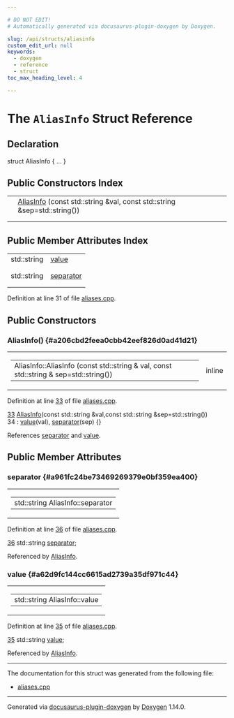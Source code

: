 ```yaml
---

# DO NOT EDIT!
# Automatically generated via docusaurus-plugin-doxygen by Doxygen.

slug: /api/structs/aliasinfo
custom_edit_url: null
keywords:
  - doxygen
  - reference
  - struct
toc_max_heading_level: 4

---
```


<div class="doxyPage">

# The `AliasInfo` Struct Reference



## Declaration

<div class="doxyDeclaration">
struct AliasInfo { ... }
</div>

## Public Constructors Index

<table class="doxyMembersIndex">

<tr class="doxyMemberIndexItem">
<td class="doxyMemberIndexItemType" align="left" valign="top"></td>
<td class="doxyMemberIndexItemName" align="left" valign="top"><a href="#a206cbd2feea0cbb42eef826d0ad41d21">AliasInfo</a> (const std::string &amp;val, const std::string &amp;sep=std::string())</td>
</tr>
<tr class="doxyMemberIndexDescription">
<td class="doxyMemberIndexDescriptionLeft"></td>
<td class="doxyMemberIndexDescriptionRight">
</td>
</tr>
<tr class="doxyMemberIndexSeparator">
<td class="doxyMemberIndexSeparator" colspan="2"></td>
</tr>

</table>

## Public Member Attributes Index

<table class="doxyMembersIndex">

<tr class="doxyMemberIndexItem">
<td class="doxyMemberIndexItemType" align="left" valign="top">std::string</td>
<td class="doxyMemberIndexItemName" align="left" valign="top"><a href="#a62d9fc144cc6615ad2739a35df971c44">value</a></td>
</tr>
<tr class="doxyMemberIndexDescription">
<td class="doxyMemberIndexDescriptionLeft"></td>
<td class="doxyMemberIndexDescriptionRight">
</td>
</tr>
<tr class="doxyMemberIndexSeparator">
<td class="doxyMemberIndexSeparator" colspan="2"></td>
</tr>

<tr class="doxyMemberIndexItem">
<td class="doxyMemberIndexItemType" align="left" valign="top">std::string</td>
<td class="doxyMemberIndexItemName" align="left" valign="top"><a href="#a961fc24be73469269379e0bf359ea400">separator</a></td>
</tr>
<tr class="doxyMemberIndexDescription">
<td class="doxyMemberIndexDescriptionLeft"></td>
<td class="doxyMemberIndexDescriptionRight">
</td>
</tr>
<tr class="doxyMemberIndexSeparator">
<td class="doxyMemberIndexSeparator" colspan="2"></td>
</tr>

</table>


<p>Definition at line 31 of file <a href="/web-doxygen/docs/api/files/src/aliases-cpp">aliases.cpp</a>.</p>

<div class="doxySectionDef">

## Public Constructors

### AliasInfo() {#a206cbd2feea0cbb42eef826d0ad41d21}

<div class="doxyMemberItem">
<div class="doxyMemberProto">
<table class="doxyMemberLabels">
<tr class="doxyMemberLabels">
<td class="doxyMemberLabelsLeft">
<table class="doxyMemberName">
<tr>
<td class="doxyMemberName">AliasInfo::AliasInfo (const std::string &amp; val, const std::string &amp; sep=std::string())</td>
</tr>
</table>
</td>
<td class="doxyMemberLabelsRight">
<span class="doxyMemberLabels">
<span class="doxyMemberLabel inline">inline</span>
</span>
</td>
</tr>
</table>
</div>
<div class="doxyMemberDoc">


<p>Definition at line <a href="/web-doxygen/docs/api/files/src/aliases-cpp/#l00033">33</a> of file <a href="/web-doxygen/docs/api/files/src/aliases-cpp">aliases.cpp</a>.</p>

<div class="doxyProgramListing">

<div class="doxyCodeLine"><span class="doxyLineNumber"><a href="#a206cbd2feea0cbb42eef826d0ad41d21">33</a></span><span class="doxyLineContent"><span class="doxyHighlight">  <a href="#a206cbd2feea0cbb42eef826d0ad41d21">AliasInfo</a>(</span><span class="doxyHighlightKeyword">const</span><span class="doxyHighlight"> std::string &amp;val,</span><span class="doxyHighlightKeyword">const</span><span class="doxyHighlight"> std::string &amp;sep=std::string())</span></span></div>
<div class="doxyCodeLine"><span class="doxyLineNumber">34</span><span class="doxyLineContent"><span class="doxyHighlight">    : <a href="#a62d9fc144cc6615ad2739a35df971c44">value</a>(val), <a href="#a961fc24be73469269379e0bf359ea400">separator</a>(sep) {}</span></span></div>

</div>


References <a href="#a961fc24be73469269379e0bf359ea400">separator</a> and <a href="#a62d9fc144cc6615ad2739a35df971c44">value</a>.
</div>
</div>

</div>

<div class="doxySectionDef">

## Public Member Attributes

### separator {#a961fc24be73469269379e0bf359ea400}

<div class="doxyMemberItem">
<div class="doxyMemberProto">
<table class="doxyMemberLabels">
<tr class="doxyMemberLabels">
<td class="doxyMemberLabelsLeft">
<table class="doxyMemberName">
<tr>
<td class="doxyMemberName">std::string AliasInfo::separator</td>
</tr>
</table>
</td>
</tr>
</table>
</div>
<div class="doxyMemberDoc">


<p>Definition at line <a href="/web-doxygen/docs/api/files/src/aliases-cpp/#l00036">36</a> of file <a href="/web-doxygen/docs/api/files/src/aliases-cpp">aliases.cpp</a>.</p>

<div class="doxyProgramListing">

<div class="doxyCodeLine"><span class="doxyLineNumber"><a href="#a961fc24be73469269379e0bf359ea400">36</a></span><span class="doxyLineContent"><span class="doxyHighlight">  std::string <a href="#a961fc24be73469269379e0bf359ea400">separator</a>;</span></span></div>

</div>


Referenced by <a href="#a206cbd2feea0cbb42eef826d0ad41d21">AliasInfo</a>.
</div>
</div>

### value {#a62d9fc144cc6615ad2739a35df971c44}

<div class="doxyMemberItem">
<div class="doxyMemberProto">
<table class="doxyMemberLabels">
<tr class="doxyMemberLabels">
<td class="doxyMemberLabelsLeft">
<table class="doxyMemberName">
<tr>
<td class="doxyMemberName">std::string AliasInfo::value</td>
</tr>
</table>
</td>
</tr>
</table>
</div>
<div class="doxyMemberDoc">


<p>Definition at line <a href="/web-doxygen/docs/api/files/src/aliases-cpp/#l00035">35</a> of file <a href="/web-doxygen/docs/api/files/src/aliases-cpp">aliases.cpp</a>.</p>

<div class="doxyProgramListing">

<div class="doxyCodeLine"><span class="doxyLineNumber"><a href="#a62d9fc144cc6615ad2739a35df971c44">35</a></span><span class="doxyLineContent"><span class="doxyHighlight">  std::string <a href="#a62d9fc144cc6615ad2739a35df971c44">value</a>;</span></span></div>

</div>


Referenced by <a href="#a206cbd2feea0cbb42eef826d0ad41d21">AliasInfo</a>.
</div>
</div>

</div>

<hr/>

<p>The documentation for this struct was generated from the following file:</p>

<ul>
<li><a href="/web-doxygen/docs/api/files/src/aliases-cpp">aliases.cpp</a></li>
</ul>

<hr/>

<p class="doxyGeneratedBy">Generated via <a href="https://github.com/xpack/docusaurus-plugin-doxygen">docusaurus-plugin-doxygen</a> by <a href="https://www.doxygen.nl">Doxygen</a> 1.14.0.</p>

</div>
